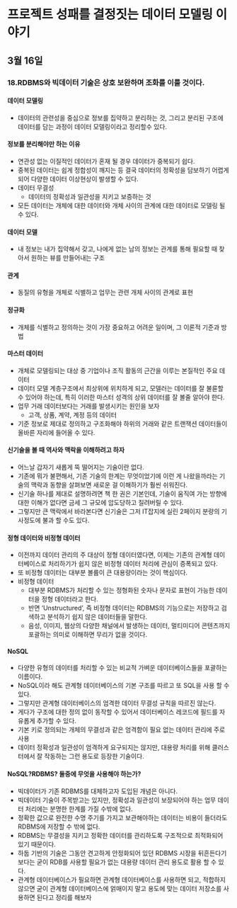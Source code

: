 # 프로젝트 성패를 결정짓는 데이터 모델링 이야기

## 3월 16일

### 18.RDBMS와 빅데이터 기술은 상호 보완하며 조화를 이룰 것이다.

#### 데이터 모델링
- 데이터의 관련성을 중심으로 정보를 집약하고 분리하는 것, 그리고 분리된 구조에 데이터를 담는 과정이 데이터 모델링이라고 정리할수 있다.

#### 정보를 분리해야만 하는 이유
- 연관성 없는 이질적인 데이터가 혼재 될 경우 데이터가 중복되기 쉽다.
- 중복된 데이터는 쉽게 정합성이 깨지는 등 결국 데이터의 정확성을 담보하기 어렵게 되어 다양한 데이터 이상현상이 발생할 수 있다.
- 데이터 무결성
    - 데이터의 정확성과 일관성을 지키고 보증하는 것
- 모든 데이터는 개체에 대한 데이터와 개체 사이의 관계에 대한 데이터로 모델링 될 수 있다.

#### 데이터 모델
- 내 정보는 내가 집약해서 갖고, 나에게 없는 남의 정보는 관계를 통해 필요할 때 찾아서 원하는 뷰를 만들어내는 구조

#### 관계
- 동질의 유형을 개체로 식별하고 업무는 관련 개체 사이의 관계로 표현

#### 정규화
- 개체를 식별하고 정의하는 것이 가장 중요하고 어려운 일이며, 그 이론적 기준과 방법

#### 마스터 데이터
- 개체로 모델링되는 대상 중 기업이나 조직 활동의 근간을 이루는 본질적인 주요 데이터
- 데이터 모델 계층구조에서 최상위에 위치하게 되고, 모델러는 데이터를 잘 불륜할 수 있어야 하는데, 특히 이러한 마스터 성격의 상위 데이터를 잘 볼줄 알아야 한다.
- 업무 거래 데이터보다는 거래를 발생시키는 원인을 보자
    - 고객, 상품, 계약, 계정 등의 데이터
- 기준 정보로 제대로 정의하고 구조화해야 하위의 거래와 같은 트랜잭션 데이터들이 올바른 자리에 들어올 수 있다.

#### 신기술을 볼 때 역사와 맥락을 이해하려고 하자
- 어느날 갑자기 새롭게 뚝 떨어지는 기술이란 없다.
- 기존에 뭐가 불편해서, 기존 기술의 한계는 무엇이었기에 이런 게 나왔을까라는 기술의 맥락과 동향을 살펴보면 새로운 걸 이해하기가 훨씬 쉬워진다.
- 신기술 하나를 제대로 설명하려면 책 한 권은 기본인데, 기술이 움직여 가는 방향에 대한 이해가 없다면 금세 그 규모에 압도당하고 질려버릴 수 있다.
- 그렇지만 큰 맥락에서 바라본다면 신기술은 그저 IT잡지에 실린 2페이지 분량의 기사정도에 불과 할 수도 있다.

#### 정형 데이터와 비정형 데이터
- 이전까지 데이터 관리의 주 대상이 정형 데이터였다면, 이제는 기존의 관계형 데이터베이스로 처리하기가 쉽지 않은 비정형 데이터 처리에 관심이 증폭되고 있다.
- 또 비정형 데이터는 대부분 볼륨이 큰 대용량이라는 것이 핵심이다.
- 비정형 데이터
    - 대부분 RDBMS가 처리할 수 있는 정형화된 숫자나 문자로 표현이 가능한 데이터을 정형 데이터라고 한다.
    - 반면 ‘Unstructured’, 즉 비정형 데이터는 RDBMS의 기능으로는 저장하고 검색하고 분석하기 쉽지 않은 데이터들을 말한다.
    - 음성, 이미지, 웹상의 다양한 채널에서 발생하는 데이터, 멀티미디어 콘텐츠까지 포괄하는 의미로 이해하면 무리가 없을 것이다.

#### NoSQL
- 다양한 유형의 데이터를 처리할 수 있는 비교적 가벼운 데이터베이스들을 포괄하는 이름이다.
- NoSQL이라 해도 관계형 데이터베이스의 기본 구조를 따르고 또 SQL을 사용 할 수 있다.
- 그렇지만 관계형 데이터베이스의 엄격한 데이터 무결성 규칙을 따르진 않는다.
- 게다가 구조에 대한 정의 없이 동작할 수 있어서 데이터베이스 레코드에 필드를 자유롭게 추가할 수 있다.
- 기본 키로 정의되는 개체의 무결성과 같은 엄격함이 필요 없는 데이터 관리에 주로 사용
- 데이터 정확성과 일관성이 엄격하게 요구되지는 않지만, 대용량 처리를 위해 클러스터에서 잘 작동하는 그런 용도로 등장한 기술이다.

#### NoSQL?RDBMS? 둘중에 무엇을 사용해야 하는가?
- 빅데이터가 기존 RDBMS를 대체하고자 도입된 개념은 아니다.
- 빅데이터 기술이 주목받고는 있지만, 정확성과 일관성이 보장되어야 하는 업무 데이터 처리에는 분명한 한계를 가질 수밖에 없다.
- 정확한 값으로 완전한 수명 주기를 가지고 보관해야하는 데이터는 비용이 들더라도 RDBMS에 저장할 수 밖에 없다.
- RDBMS는 무결성을 지키고 정확한 데이터를 관리하도록 구조적으로 최적화되어 있기 때문이다.
- 하둡 기반의 기술은 그동안 견고하게 안정화되어 있던 RDBMS 시장을 뒤흔든다기보다는 굳이 RDB를 사용할 필요가 없는 대용량 데이터 관리 용도로 활용 할 수 있다.
- 관계형 데이터베이스가 필요하면 관계형 데이터베이스를 사용하면 되고, 적합하지 않으면 굳이 관계형 데이터베이스에 얽매이지 말고 용도에 맞는 데이터 저장소를 사용하면 된다고 정리를 해보자
